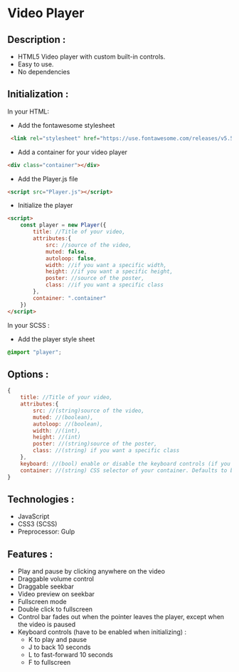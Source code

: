 Video Player
============

Description :
-----------
- HTML5 Video player with custom built-in controls.
- Easy to use.
- No dependencies

Initialization :
----------------
In your HTML:
- Add the fontawesome stylesheet
```html
 <link rel="stylesheet" href="https://use.fontawesome.com/releases/v5.5.0/css/all.css" integrity="sha384-B4dIYHKNBt8Bc12p+WXckhzcICo0wtJAoU8YZTY5qE0Id1GSseTk6S+L3BlXeVIU" crossorigin="anonymous">
```
- Add a container for your video player
```html
<div class="container"></div>
```
- Add the Player.js file
```html
<script src="Player.js"></script>
```
- Initialize the player
```html
<script>
    const player = new Player({
        title: //Title of your video,
        attributes:{
            src: //source of the video,
            muted: false,
            autoloop: false,
            width: //if you want a specific width,
            height: //if you want a specific height,
            poster: //source of the poster,
            class: //if you want a specific class
        },
        container: ".container"
    })
</script>
```
In your SCSS :
- Add the player style sheet
```scss
@import "player";
```

Options :
---------
```javascript
{
    title: //Title of your video,
    attributes:{
        src: //(string)source of the video,
        muted: //(boolean),
        autoloop: //(boolean),
        width: //(int),
        height: //(int)
        poster: //(string)source of the poster,
        class: //(string) if you want a specific class
    },
    keyboard: //(bool) enable or disable the keyboard controls (if you have several players for instance).Defaults to false
    container: //(string) CSS selector of your container. Defaults to body
}
```

Technologies :
--------------
- JavaScript
- CSS3 (SCSS)
- Preprocessor: Gulp

Features :
----------
- Play and pause by clicking anywhere on the video
- Draggable volume control
- Draggable seekbar
- Video preview on seekbar
- Fullscreen mode
- Double click to fullscreen
- Control bar fades out when the pointer leaves the player, except when the video is paused
- Keyboard controls (have to be enabled when initializing) :
    * K to play and pause
    * J to back 10 seconds
    * L to fast-forward 10 seconds
    * F to fullscreen
